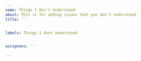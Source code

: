 ```yaml
---
name: Things I Don't Understand
about: This is for adding issues that you don't understand
title: ''


labels: Things I dont understand


assignees: ''

---
```



